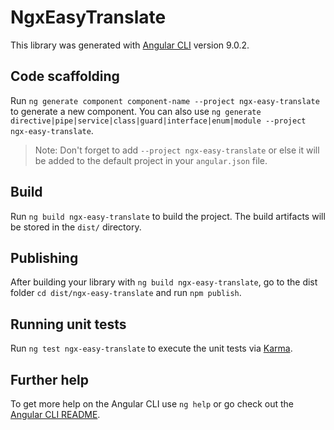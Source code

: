 # NgxEasyTranslate

This library was generated with [Angular CLI](https://github.com/angular/angular-cli) version 9.0.2.

## Code scaffolding

Run `ng generate component component-name --project ngx-easy-translate` to generate a new component. You can also use `ng generate directive|pipe|service|class|guard|interface|enum|module --project ngx-easy-translate`.
> Note: Don't forget to add `--project ngx-easy-translate` or else it will be added to the default project in your `angular.json` file. 

## Build

Run `ng build ngx-easy-translate` to build the project. The build artifacts will be stored in the `dist/` directory.

## Publishing

After building your library with `ng build ngx-easy-translate`, go to the dist folder `cd dist/ngx-easy-translate` and run `npm publish`.

## Running unit tests

Run `ng test ngx-easy-translate` to execute the unit tests via [Karma](https://karma-runner.github.io).

## Further help

To get more help on the Angular CLI use `ng help` or go check out the [Angular CLI README](https://github.com/angular/angular-cli/blob/master/README.md).
